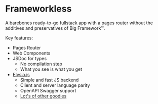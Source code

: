 # Frameworkless

A barebones ready-to-go fullstack app with a pages router without the additives and preservatives of Big Framework™.

Key features:

- Pages Router
- Web Components
- JSDoc for types
  - No compilation step
  - What you see is what you get
- [Elysia.js](https://elysiajs.com/)
  - Simple and fast JS backend
  - Client and server language parity
  - OpenAPI Swagger support
  - [Lot's of other goodies](https://elysiajs.com/plugins/overview.html)
